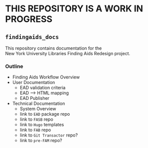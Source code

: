 # THIS REPOSITORY IS A WORK IN PROGRESS

## `findingaids_docs`
This repository contains documentation for the   
New York University Libraries Finding Aids Redesign project.

### Outline
* Finding Aids Workflow Overview
* User Documentation
  * EAD validation criteria
  * EAD --> HTML mapping
  * EAD Publisher
* Technical Documentation
  * System Overview
  * link to `EAD` package repo
  * link to `FASB` repo
  * link to `Hugo` templates
  * link to `FAB` repo
  * link to `Git Transactor` repo?
  * link to `pre-FAM` repo?